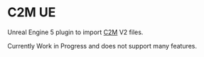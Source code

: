 # C2M UE

Unreal Engine 5 plugin to import [C2M](https://github.com/sheilan102/C2M) V2 files.

Currently Work in Progress and does not support many features.
